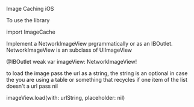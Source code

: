 Image Caching iOS

To use the library 

import ImageCache

Implement a NetworkImageView prgrammatically or as an IBOutlet. NetworkImageView is an subclass of UIImageView

@IBOutlet weak var imageView: NetworkImageView!

to load the image pass the url as a string, the string is an optional in case the you are using a table or something that recycles if one item of the list doesn't a url pass nil 

imageView.load(with: urlString, placeholder: nil)
